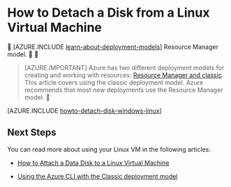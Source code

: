 <properties
	pageTitle="Detach a disk from a Linux VM | Azure"
	description="Learn to detach a data disk from an Azure virtual machine created using the classic deployment model."
	services="virtual-machines-linux"
	documentationCenter=""
	authors="iainfoulds"
	manager="timlt"
	editor=""
	tags="azure-service-management"/>

<tags
	ms.service="virtual-machines-linux"
	ms.date="06/07/2016"
	wacn.date=""/>

# How to Detach a Disk from a Linux Virtual Machine


[AZURE.INCLUDE [learn-about-deployment-models](../includes/learn-about-deployment-models-classic-include.md)] Resource Manager model.


> [AZURE.IMPORTANT] Azure has two different deployment models for creating and working with resources:  [Resource Manager and classic](/documentation/articles/resource-manager-deployment-model/).  This article covers using the classic deployment model. Azure recommends that most new deployments use the Resource Manager model.


[AZURE.INCLUDE [howto-detach-disk-windows-linux](../includes/howto-detach-disk-linux.md)]

## Next Steps
You can read more about using your Linux VM in the following articles:

- [How to Attach a Data Disk to a Linux Virtual Machine](/documentation/articles/virtual-machines-linux-classic-attach-disk/)

- [Using the Azure CLI with the Classic deployment model](/documentation/articles/virtual-machines-command-line-tools/)
